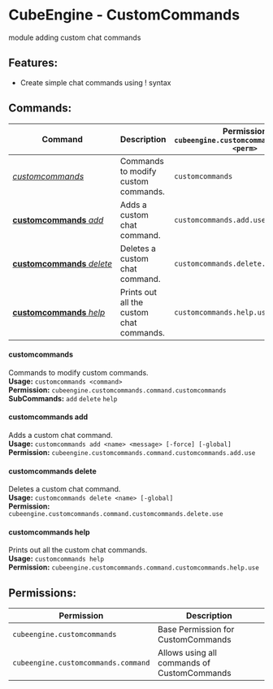 # CubeEngine - CustomCommands
module adding custom chat commands

## Features:
 - Create simple chat commands using !<command> syntax

## Commands:

| Command | Description | Permission<br>`cubeengine.customcommands.command.<perm>` |
| --- | --- | --- |
| [*customcommands*](#customcommands) | Commands to modify custom commands. | `customcommands` |
| [**customcommands**&nbsp;*add*](#customcommandsadd) | Adds a custom chat command. | `customcommands.add.use` |
| [**customcommands**&nbsp;*delete*](#customcommandsdelete) | Deletes a custom chat command. | `customcommands.delete.use` |
| [**customcommands**&nbsp;*help*](#customcommandshelp) | Prints out all the custom chat commands. | `customcommands.help.use` |

#### customcommands  
Commands to modify custom commands.  
**Usage:** `customcommands <command>`  
**Permission:** `cubeengine.customcommands.command.customcommands`  
**SubCommands:** `add` `delete` `help`  

#### customcommands&nbsp;add  
Adds a custom chat command.  
**Usage:** `customcommands add <name> <message> [-force] [-global]`  
**Permission:** `cubeengine.customcommands.command.customcommands.add.use`  
  

#### customcommands&nbsp;delete  
Deletes a custom chat command.  
**Usage:** `customcommands delete <name> [-global]`  
**Permission:** `cubeengine.customcommands.command.customcommands.delete.use`  
  

#### customcommands&nbsp;help  
Prints out all the custom chat commands.  
**Usage:** `customcommands help `  
**Permission:** `cubeengine.customcommands.command.customcommands.help.use`  
  

## Permissions:

| Permission | Description |
| --- | --- |
| `cubeengine.customcommands` | Base Permission for CustomCommands |
| `cubeengine.customcommands.command` | Allows using all commands of CustomCommands |
